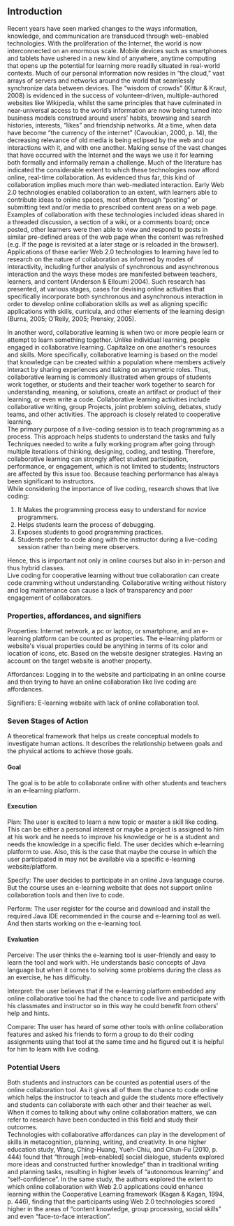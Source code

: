 ## Introduction
Recent years have seen marked changes to the ways information, knowledge, and communication are transduced through web-enabled technologies. With the proliferation of the Internet, the world is now interconnected on an enormous scale. Mobile devices such as smartphones and tablets have ushered in a new kind of anywhere, anytime computing that opens up the potential for learning more readily situated in real-world contexts. Much of our personal information now resides in “the cloud,” vast arrays of servers and networks around the world that seamlessly synchronize data between devices. The “wisdom of crowds” (Kittur & Kraut, 2008) is evidenced in the success of volunteer-driven, multiple-authored websites like Wikipedia, whilst the same principles that have culminated in near-universal access to the world’s information are now being turned into business models construed around users’ habits, browsing and search histories, interests, “likes” and friendship networks. At a time, when data have become “the currency of the internet” (Cavoukian, 2000, p. 14), the decreasing relevance of old media is being eclipsed by the web and our interactions with it, and with one another. Making sense of the vast changes that have occurred with the Internet and the ways we use it for learning both formally and informally remain a challenge. 
Much of the literature has indicated the considerable extent to which these technologies now afford online, real-time collaboration. As evidenced thus far, this kind of collaboration implies much more than web-mediated interaction. Early Web 2.0 technologies enabled collaboration to an extent, with learners able to contribute ideas to online spaces, most often through “posting” or submitting text and/or media to prescribed content areas on a web page. Examples of collaboration with these technologies included ideas shared in a threaded discussion, a section of a wiki, or a comments board; once posted, other learners were then able to view and respond to posts in similar pre-defined areas of the web page when the content was refreshed (e.g. If the page is revisited at a later stage or is reloaded in the browser). Applications of these earlier Web 2.0 technologies to learning have led to research on the nature of collaboration as informed by modes of interactivity, including further analysis of synchronous and asynchronous interaction and the ways these modes are manifested between teachers, learners, and content (Anderson & Elloumi 2004). Such research has presented, at various stages, cases for devising online activities that specifically incorporate both synchronous and asynchronous interaction in order to develop online collaboration skills as well as aligning specific applications with skills, curricula, and other elements of the learning design (Burns, 2005; O’Reily, 2005; Prensky, 2005). 
 
In another word, collaborative learning is when two or more people learn or attempt to learn something together. Unlike individual learning, people engaged in collaborative learning. Capitalize on one another's resources and skills. More specifically, collaborative learning is based on the model that knowledge can be created within a population where members actively interact by sharing experiences and taking on asymmetric roles. Thus, collaborative learning is commonly illustrated when groups of students work together, or students and their teacher work together to search for understanding, meaning, or solutions, create an artifact or product of their learning, or even write a code. Collaborative learning activities include collaborative writing, group 
Projects, joint problem solving, debates, study teams, and other activities. The approach is closely related to cooperative learning.  
The primary purpose of a live-coding session is to teach programming as a process. This approach helps students to understand the tasks and fully 
Techniques needed to write a fully working program after going through multiple iterations of thinking, designing, coding, and testing. 
Therefore, collaborative learning can strongly affect student participation, performance, or engagement, which is not limited to students; 
Instructors are affected by this issue too. Because teaching performance has always been significant to instructors.  
While considering the importance of live coding, research shows that live coding: 
1. It Makes the programming process easy to understand for novice programmers. 
2. Helps students learn the process of debugging. 
3. Exposes students to good programming practices. 
4. Students prefer to code along with the instructor during a live-coding session rather than being mere observers. 
  
Hence, this is important not only in online courses but also in in-person and thus hybrid classes.  
Live coding for cooperative learning without true collaboration can create code cramming without understanding. 
Collaborative writing without history and log maintenance can cause a lack of transparency and poor engagement of collaborators. 
 
### Properties, affordances, and signifiers
Properties:  Internet network, a pc or laptop, or smartphone, and an e-learning platform can be counted as properties. The e-learning platform or website's visual properties could be anything in terms of its color and location of icons, etc. Based on the website designer strategies. Having an account on the target website is another property. 

Affordances: Logging in to the website and participating in an online course and then trying to have an online collaboration like live coding are affordances. 

Signifiers: E-learning website with lack of online collaboration tool. 
 
### Seven Stages of Action
A theoretical framework that helps us create conceptual models to investigate human actions. It describes the relationship between goals and the physical actions to achieve those goals. 
#### Goal
The goal is to be able to collaborate online with other students and teachers in an e-learning platform. 
#### Execution 
Plan: The user is excited to learn a new topic or master a skill like coding. This can be either a personal interest or maybe a project is assigned to him at his work and he needs to improve his knowledge or he is a student and needs the knowledge in a specific field. The user decides which e-learning platform to use. Also, this is the case that maybe the course in which the user participated in may not be available via a specific e-learning website/platform.   

Specify: The user decides to participate in an online Java language course. But the course uses an e-learning website that does not support online collaboration tools and then live to code. 

Perform: The user register for the course and download and install the required Java IDE recommended in the course and e-learning tool as well. And then starts working on the e-learning tool. 

#### Evaluation
Perceive: The user thinks the e-learning tool is user-friendly and easy to learn the tool and work with. He understands basic concepts of Java language but when it comes to solving some problems during the class as an exercise, he has difficulty. 

Interpret: the user believes that if the e-learning platform embedded any online collaborative tool he had the chance to code live and participate with his classmates and instructor so in this way he could benefit from others' help and hints. 

Compare: The user has heard of some other tools with online collaboration features and asked his friends to form a group to do their coding assignments using that tool at the same time and he figured out it is helpful for him to learn with live coding. 
 
### Potential Users
Both students and instructors can be counted as potential users of the online collaboration tool. As it gives all of them the chance to code online which helps the instructor to teach and guide the students more effectively and students can collaborate with each other and their teacher as well. When it comes to talking about why online collaboration matters, we can refer to research have been conducted in this field and study their outcomes.  
Technologies with collaborative affordances can play in the development of skills in metacognition, planning, writing, and creativity. In one higher education study, Wang, Ching-Huang, Yueh-Chiu, and Chun-Fu (2010, p. 444) found that “through [web-enabled] social dialogue, students explored more ideas and constructed further knowledge” than in traditional writing and planning tasks, resulting in higher levels of “autonomous learning” and “self-confidence”. In the same study, the authors explored the extent to which online collaboration with Web 2.0 applications could enhance learning within the Cooperative Learning framework (Kagan & Kagan, 1994, p. 446), finding that the participants using Web 2.0 technologies scored higher in the areas of “content knowledge, group processing, social skills” and even “face-to-face interaction”.
